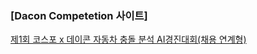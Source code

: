 ### [Dacon Competetion 사이트]

[제1회 코스포 x 데이콘 자동차 충돌 분석 AI경진대회(채용 연계형)](https://dacon.io/competitions/official/236064/overview/description)

